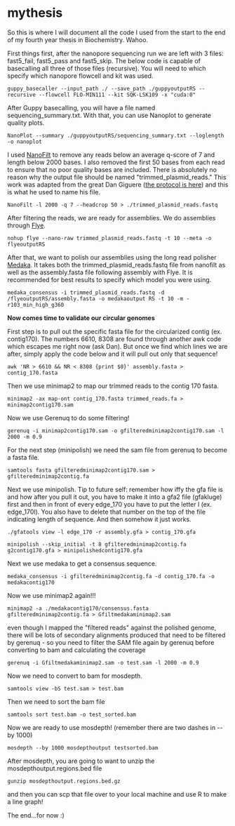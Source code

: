 # mythesis

So this is where I will document all the code I used from the start to the end of my fourth year thesis in Biochemistry. Wahoo.

First things first, after the nanopore sequencing run we are left with 3 files: fast5_fail, fast5_pass and fast5_skip. The below code is capable of basecalling all three of those files (recursive). You will need to which specify which nanopore flowcell and kit was used. 
```
guppy_basecaller --input_path ./ --save_path ./guppyoutputRS --recursive --flowcell FLO-MIN111 --kit SQK-LSK109 -x "cuda:0"
```

After Guppy basecalling, you will have a file named sequencing_summary.txt. With that, you can use Nanoplot to generate quality plots.
```
NanoPlot --summary ./guppyoutputRS/sequencing_summary.txt --loglength -o nanoplot
```
I used [NanoFilt](https://github.com/wdecoster/nanofilt) to remove any reads below an average q-score of 7 and length below 2000 bases. I also removed the first 50 bases from each read to ensure that no poor quality bases are included. There is absolutely no reason why the output file should be named "trimmed_plasmid_reads." This work was adapted from the great Dan Giguere ([the protocol is here](https://github.com/dgiguer/long-read-plasmid-assembly)) and this is what he used to name his file.
```
NanoFilt -l 2000 -q 7 --headcrop 50 > ./trimmed_plasmid_reads.fastq
```
After filtering the reads, we are ready for assemblies. We do assemblies through [Flye](https://github.com/fenderglass/Flye).
```
nohup flye --nano-raw trimmed_plasmid_reads.fastq -t 10 --meta -o flyeoutputRS
```
After that, we want to polish our assemblies using the long read polisher [Medaka](https://github.com/nanoporetech/medaka). It takes both the trimmed_plasmid_reads.fastq file from nanofilt as well as the assembly.fasta file following assembly with Flye. It is recommended for best results to specify which model you were using.
```
medaka_consensus -i trimmed_plasmid_reads.fastq -d /flyeoutputRS/assembly.fasta -o medakaoutput RS -t 10 -m -r103_min_high_g360
```
**Now comes time to validate our circular genomes**

First step is to pull out the specific fasta file for the circularized contig (ex. contig170). The numbers 6610, 8308 are found through another awk code which escapes me right now (ask Dan). But once we find which lines we are after, simply apply the code below and it will pull out only that sequence!
```
awk 'NR > 6610 && NR < 8308 {print $0}' assembly.fasta > contig_170.fasta
```
Then we use minimap2 to map our trimmed reads to the contig 170 fasta.
```
minimap2 -ax map-ont contig_170.fasta trimmed_reads.fa > minimap2contig170.sam
```
Now we use Gerenuq to do some filtering! 

```
gerenuq -i minimap2contig170.sam -o gfilteredminimap2contig170.sam -l 2000 -m 0.9
```
For the next step (minipolish) we need the sam file from gerenuq to become a fasta file.
```
samtools fasta gfilteredminimap2contig170.sam > gfilteredminimap2contig.fa
```
Next we use minipolish. Tip to future self: remember how iffy the gfa file is and how after you pull it out, you have to make it into a gfa2 file (gfakluge) first and then in front of every edge_170 you have to put the letter l (ex. edge_170l). You also have to delete that number on the top of the file indicating length of sequence. And then somehow it just works.

```
./gfatools view -l edge_170 -r assembly.gfa > contig_170.gfa
```
```
minipolish --skip_initial -t 8 gfilteredminimap2contig.fa g2contig170.gfa > minipolishedcontig170.gfa
```

Next we use medaka to get a consensus sequence. 

```
medaka_consensus -i gfilteredminimap2contig.fa -d contig_170.fa -o medakacontig170
```
Now we use minimap2 again!!!

```
minimap2 -a ./medakacontig170/consensus.fasta gfilteredminimap2contig.fa > Gfiltmedakaminimap2.sam
```
even though I mapped the "filtered reads" against the polished genome, there will be lots of secondary alignments produced that need to be filtered by gerenuq - so you need to filter the SAM file again by gerenuq before converting to bam and calculating the coverage

```
gerenuq -i Gfiltmedakaminimap2.sam -o test.sam -l 2000 -m 0.9
```
Now we need to convert to bam for mosdepth.

```
samtools view -bS test.sam > test.bam

```
Then we need to sort the bam file
```
samtools sort test.bam -o test_sorted.bam
```
Now we are ready to use mosdepth! (remember there are two dashes in --by 1000)
```
mosdepth --by 1000 mosdepthoutput testsorted.bam
```
After mosdepth, you are going to want to unzip the mosdepthoutput.regions.bed file

``` 
gunzip mosdepthoutput.regions.bed.gz
```
and then you can scp that file over to your local machine and use R to make a line graph! 

The end...for now :)
